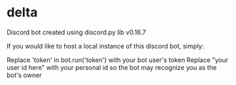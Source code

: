 # delta
Discord bot created using discord.py lib v0.16.7

If you would like to host a local instance of this discord bot, simply:

Replace 'token' in bot.run('token') with your bot user's token
Replace "your user id here" with your personal id so the bot may recognize you as the bot's owner
